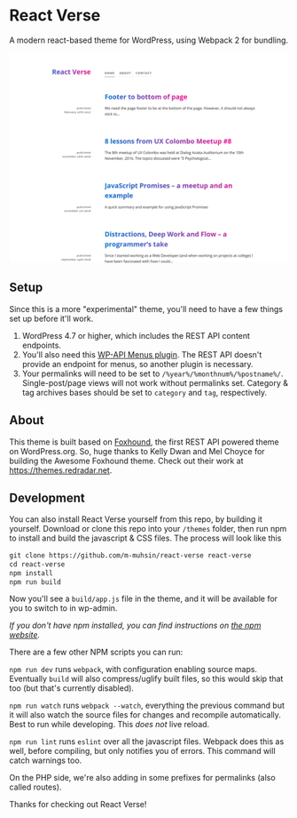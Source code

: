 React Verse
========

A modern react-based theme for WordPress, using Webpack 2 for bundling.

![screenshot](screenshot.png)

Setup
-----

Since this is a more "experimental" theme, you'll need to have a few things set up before it'll work.

1. WordPress 4.7 or higher, which includes the REST API content endpoints.
2. You'll also need this [WP-API Menus plugin](https://wordpress.org/plugins/wp-api-menus/). The REST API doesn't provide an endpoint for menus, so another plugin is necessary.
3. Your permalinks will need to be set to `/%year%/%monthnum%/%postname%/`. Single-post/page views will not work without permalinks set. Category & tag archives bases should be set to `category` and `tag`, respectively.

About
------------------

This theme is built based on [Foxhound](https://wordpress.org/themes/foxhound/), the first REST API powered theme on WordPress.org. So, huge thanks to Kelly Dwan and Mel Choyce for building the Awesome Foxhound theme. Check out their work at https://themes.redradar.net.


Development
-----------

You can also install React Verse yourself from this repo, by building it yourself. Download or clone this repo into your `/themes` folder, then run npm to install and build the javascript & CSS files. The process will look like this

	git clone https://github.com/m-muhsin/react-verse react-verse
	cd react-verse
	npm install
	npm run build

Now you'll see a `build/app.js` file in the theme, and it will be available for you to switch to in wp-admin. 

_If you don't have npm installed, you can find instructions on [the npm website](http://npmjs.com)._

There are a few other NPM scripts you can run:

`npm run dev` runs `webpack`, with configuration enabling source maps. Eventually `build` will also compress/uglify built files, so this would skip that too (but that's currently disabled).

`npm run watch` runs `webpack --watch`, everything the previous command but it will also watch the source files for changes and recompile automatically. Best to run while developing. This *does not* live reload.

`npm run lint` runs `eslint` over all the javascript files. Webpack does this as well, before compiling, but only notifies you of errors. This command will catch warnings too.

On the PHP side, we're also adding in some prefixes for permalinks (also called routes).



Thanks for checking out React Verse!
